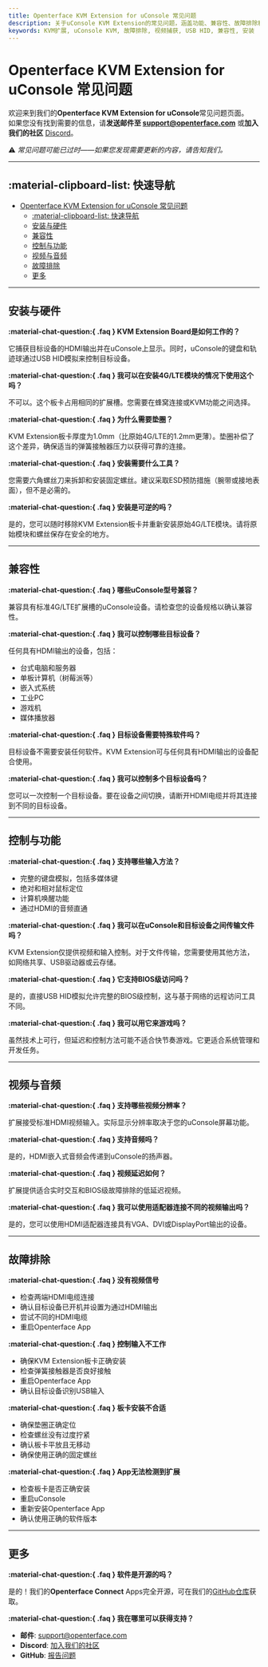 ```yaml
---
title: Openterface KVM Extension for uConsole 常见问题
description: 关于uConsole KVM Extension的常见问题，涵盖功能、兼容性、故障排除和安装。
keywords: KVM扩展, uConsole KVM, 故障排除, 视频捕获, USB HID, 兼容性, 安装
---
```


# Openterface KVM Extension for uConsole 常见问题

欢迎来到我们的**Openterface KVM Extension for uConsole**常见问题页面。  
如果您没有找到需要的信息，请**发送邮件至 [support@openterface.com](mailto:support@openterface.com)** 或**加入我们的社区** [Discord](/discord)。

⚠️ _常见问题可能已过时——如果您发现需要更新的内容，请告知我们。_

---

## :material-clipboard-list: 快速导航

- [Openterface KVM Extension for uConsole 常见问题](#openterface-kvm-extension-for-uconsole-常见问题)
  - [:material-clipboard-list: 快速导航](#material-clipboard-list-快速导航)
  - [安装与硬件](#安装与硬件)
  - [兼容性](#兼容性)
  - [控制与功能](#控制与功能)
  - [视频与音频](#视频与音频)
  - [故障排除](#故障排除)
  - [更多](#更多)

---

## 安装与硬件

**:material-chat-question:{ .faq } KVM Extension Board是如何工作的？**

它捕获目标设备的HDMI输出并在uConsole上显示。同时，uConsole的键盘和轨迹球通过USB HID模拟来控制目标设备。

**:material-chat-question:{ .faq } 我可以在安装4G/LTE模块的情况下使用这个吗？**

不可以。这个板卡占用相同的扩展槽。您需要在蜂窝连接或KVM功能之间选择。

**:material-chat-question:{ .faq } 为什么需要垫圈？**

KVM Extension板卡厚度为1.0mm（比原始4G/LTE的1.2mm更薄）。垫圈补偿了这个差异，确保适当的弹簧接触器压力以获得可靠的连接。

**:material-chat-question:{ .faq } 安装需要什么工具？**

您需要六角螺丝刀来拆卸和安装固定螺丝。建议采取ESD预防措施（腕带或接地表面），但不是必需的。

**:material-chat-question:{ .faq } 安装是可逆的吗？**

是的，您可以随时移除KVM Extension板卡并重新安装原始4G/LTE模块。请将原始模块和螺丝保存在安全的地方。

---

## 兼容性

**:material-chat-question:{ .faq } 哪些uConsole型号兼容？**

兼容具有标准4G/LTE扩展槽的uConsole设备。请检查您的设备规格以确认兼容性。

**:material-chat-question:{ .faq } 我可以控制哪些目标设备？**

任何具有HDMI输出的设备，包括：

- 台式电脑和服务器
- 单板计算机（树莓派等）
- 嵌入式系统
- 工业PC
- 游戏机
- 媒体播放器

**:material-chat-question:{ .faq } 目标设备需要特殊软件吗？**

目标设备不需要安装任何软件。KVM Extension可与任何具有HDMI输出的设备配合使用。

**:material-chat-question:{ .faq } 我可以控制多个目标设备吗？**

您可以一次控制一个目标设备。要在设备之间切换，请断开HDMI电缆并将其连接到不同的目标设备。

---

## 控制与功能

**:material-chat-question:{ .faq } 支持哪些输入方法？**

- 完整的键盘模拟，包括多媒体键
- 绝对和相对鼠标定位
- 计算机唤醒功能
- 通过HDMI的音频直通

**:material-chat-question:{ .faq } 我可以在uConsole和目标设备之间传输文件吗？**

KVM Extension仅提供视频和输入控制。对于文件传输，您需要使用其他方法，如网络共享、USB驱动器或云存储。

**:material-chat-question:{ .faq } 它支持BIOS级访问吗？**

是的，直接USB HID模拟允许完整的BIOS级控制，这与基于网络的远程访问工具不同。

**:material-chat-question:{ .faq } 我可以用它来游戏吗？**

虽然技术上可行，但延迟和控制方法可能不适合快节奏游戏。它更适合系统管理和开发任务。

---

## 视频与音频

**:material-chat-question:{ .faq } 支持哪些视频分辨率？**

扩展接受标准HDMI视频输入。实际显示分辨率取决于您的uConsole屏幕功能。

**:material-chat-question:{ .faq } 支持音频吗？**

是的，HDMI嵌入式音频会传递到uConsole的扬声器。

**:material-chat-question:{ .faq } 视频延迟如何？**

扩展提供适合实时交互和BIOS级故障排除的低延迟视频。

**:material-chat-question:{ .faq } 我可以使用适配器连接不同的视频输出吗？**

是的，您可以使用HDMI适配器连接具有VGA、DVI或DisplayPort输出的设备。

---

## 故障排除

**:material-chat-question:{ .faq } 没有视频信号**

- 检查两端HDMI电缆连接
- 确认目标设备已开机并设置为通过HDMI输出
- 尝试不同的HDMI电缆
- 重启Openterface App

**:material-chat-question:{ .faq } 控制输入不工作**

- 确保KVM Extension板卡正确安装
- 检查弹簧接触器是否良好接触
- 重启Openterface App
- 确认目标设备识别USB输入

**:material-chat-question:{ .faq } 板卡安装不合适**

- 确保垫圈正确定位
- 检查螺丝没有过度拧紧
- 确认板卡平放且无移动
- 确保使用正确的固定螺丝

**:material-chat-question:{ .faq } App无法检测到扩展**

- 检查板卡是否正确安装
- 重启uConsole
- 重新安装Openterface App
- 确认使用正确的软件版本

---

## 更多

**:material-chat-question:{ .faq } 软件是开源的吗？**

是的！我们的**Openterface Connect** Apps完全开源，可在我们的[GitHub仓库](https://github.com/TechxArtisanStudio/Openterface_QT)获取。

**:material-chat-question:{ .faq } 我在哪里可以获得支持？**

- **邮件**: [support@openterface.com](mailto:support@openterface.com)
- **Discord**: [加入我们的社区](https://discord.gg/ruAD9kcYbq)
- **GitHub**: [报告问题](https://github.com/TechxArtisanStudio/Openterface_QT/issues)
